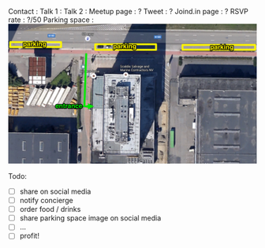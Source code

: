 Contact :
Talk 1 :
Talk 2 :
Meetup page : ?
Tweet : ?
Joind.in page : ?
RSVP rate : ?/50
Parking space :
![Parking space](https://raw.githubusercontent.com/nucleus-be/office-meetups/master/parking_space.png)

Todo:
- [ ] share on social media
- [ ] notify concierge
- [ ] order food / drinks
- [ ] share parking space image on social media
- [ ] ...
- [ ] profit!

